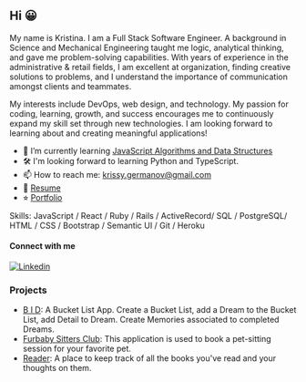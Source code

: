 ## Hi 😀

My name is Kristina. I am a Full Stack Software Engineer. A background in Science and Mechanical Engineering taught me logic, analytical thinking, and gave me problem-solving capabilities. With years of experience in the administrative & retail fields, I am excellent at organization, finding creative solutions to problems, and I understand the importance of communication amongst clients and teammates.

My interests include DevOps, web design, and technology. My passion for coding, learning, growth, and success encourages me to continuously expand my skill set through new technologies. I am looking forward to learning about and creating meaningful applications!

- 🌱 I’m currently learning [JavaScript Algorithms and Data Structures](https://www.udemy.com/course/js-algorithms-and-data-structures-masterclass/)
- 🛠 I'm looking forward to learning Python and TypeScript.
- 📫 How to reach me: krissy.germanov@gmail.com
- 📝 [Resume](https://github.com/opomeroy26/opomeroy26/files/8781384/Olivia.Pomeroy.s.Resume.3.docx)
- ⭐︎ [Portfolio](https://peru-portfolio.herokuapp.com/)


Skills: JavaScript / React / Ruby / Rails / ActiveRecord/ SQL / PostgreSQL/ HTML / CSS / Bootstrap / Semantic UI / Git / Heroku 



#### Connect with me
<a href="https://www.linkedin.com/in/kristina-peru/">
  <img
    alt="Linkedin"
    src="https://img.shields.io/badge/LinkedIn-0077B5?style=for-the-badge&logo=linkedin&logoColor=white"
  />
</a>

### Projects
- [B I D](https://github.com/krisperu/BID): A Bucket List App. Create a Bucket List, add a Dream to the Bucket List, add Detail to Dream. Create Memories associated to completed Dreams.
- [Furbaby Sitters Club](https://github.com/8eth/furbaby_sitters_club): This application is used to book a pet-sitting session for your favorite pet.
- [Reader](https://github.com/krisperu/Reader): A place to keep track of all the books you've read and your thoughts on them.

